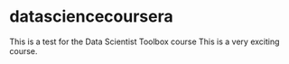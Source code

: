 # datasciencecoursera
This is a test for the Data Scientist Toolbox course
This is a very exciting course.

